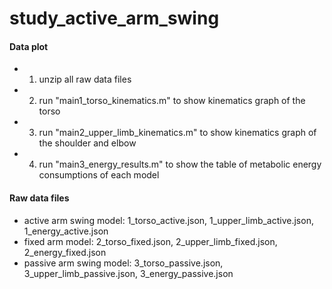 # study_active_arm_swing
#### Data plot
- 1. unzip all raw data files
- 2. run "main1_torso_kinematics.m" to show kinematics graph of the torso
- 3. run "main2_upper_limb_kinematics.m" to show kinematics graph of the shoulder and elbow
- 4. run "main3_energy_results.m" to show the table of metabolic energy consumptions of each model
  
#### Raw data files
- active arm swing model: 1_torso_active.json, 1_upper_limb_active.json, 1_energy_active.json
- fixed arm model: 2_torso_fixed.json, 2_upper_limb_fixed.json, 2_energy_fixed.json
- passive arm swing model: 3_torso_passive.json, 3_upper_limb_passive.json, 3_energy_passive.json

